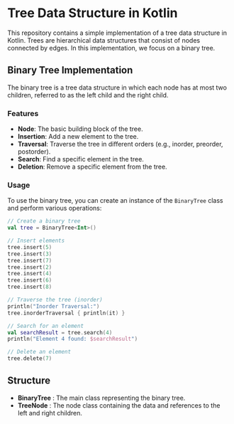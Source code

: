 # Tree Data Structure in Kotlin

This repository contains a simple implementation of a tree data structure in Kotlin. Trees are hierarchical data structures that consist of nodes connected by edges. In this implementation, we focus on a binary tree.

## Binary Tree Implementation

The binary tree is a tree data structure in which each node has at most two children, referred to as the left child and the right child.

### Features

- **Node**: The basic building block of the tree.
- **Insertion**: Add a new element to the tree.
- **Traversal**: Traverse the tree in different orders (e.g., inorder, preorder, postorder).
- **Search**: Find a specific element in the tree.
- **Deletion**: Remove a specific element from the tree.

### Usage

To use the binary tree, you can create an instance of the `BinaryTree` class and perform various operations:

```kotlin
// Create a binary tree
val tree = BinaryTree<Int>()

// Insert elements
tree.insert(5)
tree.insert(3)
tree.insert(7)
tree.insert(2)
tree.insert(4)
tree.insert(6)
tree.insert(8)

// Traverse the tree (inorder)
println("Inorder Traversal:")
tree.inorderTraversal { println(it) }

// Search for an element
val searchResult = tree.search(4)
println("Element 4 found: $searchResult")

// Delete an element
tree.delete(7)
```

## Structure
- **BinaryTree** : The main class representing the binary tree.
- **TreeNode** : The node class containing the data and references to the left and right children.